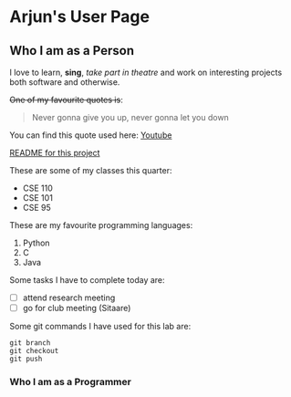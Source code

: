 # Arjun's User Page

## Who I am as a Person
I love to learn, **sing**, _take part in theatre_ and work on interesting projects both software and otherwise.

~~One of my favourite quotes is~~:
> Never gonna give you up, never gonna let you down

You can find this quote used here:
[Youtube](https://www.youtube.com/watch?v=dQw4w9WgXcQ)

[README for this project](README.md)

These are some of my classes this quarter:
- CSE 110
- CSE 101
- CSE 95

These are my favourite programming languages:
1. Python
2. C
3. Java

Some tasks I have to complete today are:
- [ ] attend research meeting
- [ ] go for club meeting (Sitaare)

Some git commands I have used for this lab are:
```
git branch
git checkout
git push
```

### Who I am as a Programmer
